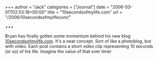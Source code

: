 +++
author = "Jack"
categories = ["Journal"]
date = "2006-03-01T02:53:18+00:00"
title = "10secondsofmylife.com"
url = "/2006/10secondsofmylifecom/"

+++

Bryan has finally gotten some momentum behind his new blog [10secondsofmylife.com][1]. It's a neat concept. Sort of like a photoblog, but with video. Each post contains a short video clip representing 10 seconds (or so) of his life. Imagine the value of that over time! 

[1]: <http://www.10secondsofmylife.com>